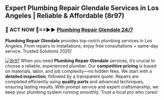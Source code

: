 ## Expert Plumbing Repair Glendale Services in Los Angeles | Reliable & Affordable (8r97)  

<h3>🚿 ACT NOW 🌟==►► <a href="https://tinyurl.com/2ne6vx2x" rel="nofollow">Plumbing Repair Glendale 24/7</a></h3>

**Plumbing Repair Glendale** provides top-notch plumbing services in Los Angeles. From repairs to installations, enjoy free consultations + same-day service. Trusted Solutions 2025!

[![8r97](https://i.imgur.com/4PFF4AK.jpeg)](https://tinyurl.com/2ne6vx2x)
When you need **Plumbing Repair Glendale** services, it’s crucial to choose a reliable, experienced plumber. Our **competitive pricing** is based on materials, labor, and job complexity—no hidden fees. We start with a **detailed inspection**, followed by a transparent quote. Repairs are completed efficiently using **quality parts** and advanced techniques, ensuring lasting results. With prompt service and expert craftsmanship, we keep your plumbing system running smoothly. Trust a local pro who cares!